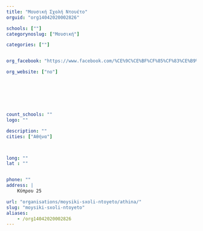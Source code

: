 ```yaml
---
title: "Μουσική Σχολή Ντουέτο"
orguid: "org14042020002826"

schools: [""]
categorynoslug: ["Μουσική"]

categories: [""]


org_facebook: "https://www.facebook.com/%CE%9C%CE%BF%CF%85%CF%83%CE%B9%CE%BA%CE%AE-%CE%A3%CF%87%CE%BF%CE%BB%CE%AE-%CE%9D%CF%84%CE%BF%CF%85%CE%AD%CF%84%CE%BF-110403512991639/"

org_website: ["no"]







count_schools: ""
logo: ""

description: ""
cities: ["Αθήνα"]



long: ""
lat : ""


phone: ""
address: |
    Κύπρου 25

url: "organisations/moysiki-sxoli-ntoyeto/athina/"
slug: "moysiki-sxoli-ntoyeto"
aliases:
    - /org14042020002826
---
```



